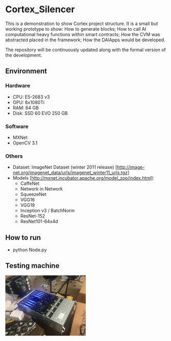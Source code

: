 # Cortex_Silencer
This is a demonstration to show Cortex project structure. It is a small but working prototype to show:
How to generate blocks;
How to call AI computational heavy functions  within smart contracts;
How the CVM was abstracted placed in the framework;
How the DAIApps would be developed.

The repository will be continuously updated along with the formal version of the development.

## Environment

### Hardware
* CPU: E5-2683 v3
* GPU: 8x1080Ti
* RAM: 64 GB
* Disk: SSD 60 EVO 250 GB

### Software
* MXNet
* OpenCV 3.1

### Others
* Dataset: ImageNet Dataset (winter 2011 release) [http://image-net.org/imagenet_data/urls/imagenet_winter11_urls.tgz]
* Models [http://mxnet.incubator.apache.org/model_zoo/index.html]:  
  * CaffeNet
  * Network in Network
  * SqueezeNet
  * VGG16
  * VGG19
  * Inception v3 / BatchNorm
  * ResNet-152
  * ResNet101-64x4d

## How to run
* python Node.py

## Testing machine
<img src="testing_machine.JPG" width = "50%" height = "50%" alt="Testing machine" align=center />